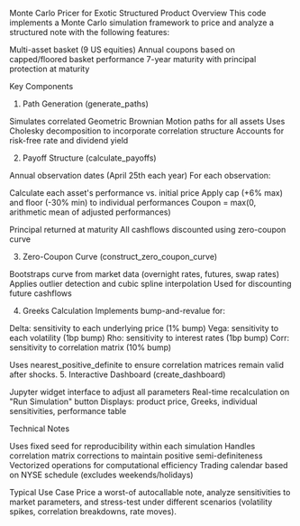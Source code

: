 Monte Carlo Pricer for Exotic Structured Product
Overview
This code implements a Monte Carlo simulation framework to price and analyze a structured note with the following features:

Multi-asset basket (9 US equities)
Annual coupons based on capped/floored basket performance
7-year maturity with principal protection at maturity

Key Components
1. Path Generation (generate_paths)

Simulates correlated Geometric Brownian Motion paths for all assets
Uses Cholesky decomposition to incorporate correlation structure
Accounts for risk-free rate and dividend yield

2. Payoff Structure (calculate_payoffs)

Annual observation dates (April 25th each year)
For each observation:

Calculate each asset's performance vs. initial price
Apply cap (+6% max) and floor (-30% min) to individual performances
Coupon = max(0, arithmetic mean of adjusted performances)


Principal returned at maturity
All cashflows discounted using zero-coupon curve

3. Zero-Coupon Curve (construct_zero_coupon_curve)

Bootstraps curve from market data (overnight rates, futures, swap rates)
Applies outlier detection and cubic spline interpolation
Used for discounting future cashflows

4. Greeks Calculation
Implements bump-and-revalue for:

Delta: sensitivity to each underlying price (1% bump)
Vega: sensitivity to each volatility (1bp bump)
Rho: sensitivity to interest rates (1bp bump)
Corr: sensitivity to correlation matrix (10% bump)

Uses nearest_positive_definite to ensure correlation matrices remain valid after shocks.
5. Interactive Dashboard (create_dashboard)

Jupyter widget interface to adjust all parameters
Real-time recalculation on "Run Simulation" button
Displays: product price, Greeks, individual sensitivities, performance table

Technical Notes

Uses fixed seed for reproducibility within each simulation
Handles correlation matrix corrections to maintain positive semi-definiteness
Vectorized operations for computational efficiency
Trading calendar based on NYSE schedule (excludes weekends/holidays)

Typical Use Case
Price a worst-of autocallable note, analyze sensitivities to market parameters, and stress-test under different scenarios (volatility spikes, correlation breakdowns, rate moves).
